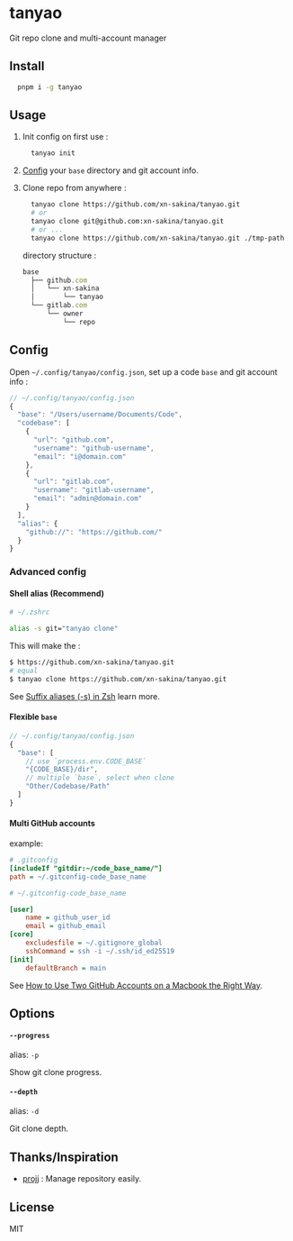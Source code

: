 # tanyao

Git repo clone and multi-account manager

## Install

```bash
  pnpm i -g tanyao
```

## Usage

1. Init config on first use :

    ```bash
      tanyao init
    ```

2. [Config](#config) your `base` directory and git account info.

3. Clone repo from anywhere :

    ```bash
      tanyao clone https://github.com/xn-sakina/tanyao.git
      # or
      tanyao clone git@github.com:xn-sakina/tanyao.git
      # or ... 
      tanyao clone https://github.com/xn-sakina/tanyao.git ./tmp-path
    ```
  
    directory structure :

    ```ts
    base
      ├── github.com
      │   └── xn-sakina
      │       └── tanyao
      └── gitlab.com
          └── owner
              └── repo
    ```

## Config

Open `~/.config/tanyao/config.json`, set up a code `base` and git account info :

```ts
// ~/.config/tanyao/config.json
{
  "base": "/Users/username/Documents/Code",
  "codebase": [
    {
      "url": "github.com",
      "username": "github-username",
      "email": "i@domain.com"
    },
    {
      "url": "gitlab.com",
      "username": "gitlab-username",
      "email": "admin@domain.com"
    }
  ],
  "alias": {
    "github://": "https://github.com/"
  }
}
```

### Advanced config

#### Shell alias (Recommend)

```bash
# ~/.zshrc

alias -s git="tanyao clone"
```

This will make the :

```bash
$ https://github.com/xn-sakina/tanyao.git
# equal
$ tanyao clone https://github.com/xn-sakina/tanyao.git
```

See [Suffix aliases (-s) in Zsh](https://www.stefanjudis.com/today-i-learned/suffix-aliases-in-zsh/) learn more.

#### Flexible `base`

```ts
// ~/.config/tanyao/config.json
{
  "base": [
    // use `process.env.CODE_BASE`
    "{CODE_BASE}/dir", 
    // multiple `base`, select when clone
    "Other/Codebase/Path"
  ]
}
```

#### Multi GitHub accounts

example:

```ini
# .gitconfig
[includeIf "gitdir:~/code_base_name/"]
path = ~/.gitconfig-code_base_name
```

```ini
# ~/.gitconfig-code_base_name

[user]
	name = github_user_id
	email = github_email
[core]
	excludesfile = ~/.gitignore_global
	sshCommand = ssh -i ~/.ssh/id_ed25519
[init]
	defaultBranch = main
```

See [How to Use Two GitHub Accounts on a Macbook the Right Way](https://fayazahmed.com/articles/how-to-use-two-github-accounts-on-a-macbook-the-right-way).

## Options

#### `--progress`

alias: `-p`

Show git clone progress.

#### `--depth`

alias: `-d`

Git clone depth.

## Thanks/Inspiration

 - [projj](https://github.com/popomore/projj) : Manage repository easily.

## License

MIT